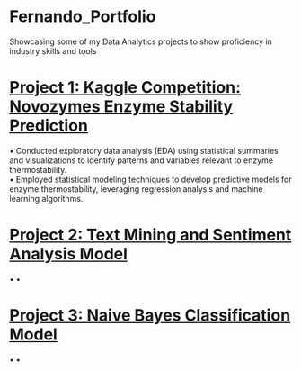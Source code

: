 # Fernando_Portfolio
Showcasing some of my Data Analytics projects to show proficiency in industry skills and tools 

# [Project 1: Kaggle Competition: Novozymes Enzyme Stability Prediction](https://colab.research.google.com/drive/1Qmj3DgOgoaARsjxERBxO35f8eJePev-y)
• Conducted exploratory data analysis (EDA) using statistical summaries and visualizations to identify patterns and variables relevant to
enzyme thermostability.<br>
• Employed statistical modeling techniques to develop predictive models for enzyme thermostability, leveraging regression analysis and
machine learning algorithms.

# [Project 2: Text Mining and Sentiment Analysis Model](https://colab.research.google.com/drive/1_77R-lojVZFk8ZQ5qbx15E1GDCLidmc-)
•
•

# [Project 3: Naive Bayes Classification Model](https://colab.research.google.com/drive/1nsIyHmnMVSM_nFKsmEQYppEoMoGVxV67)
•
•

